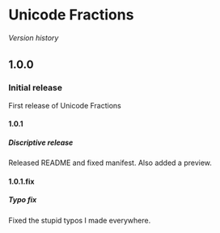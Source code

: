 # Unicode Fractions

###### Version history

## 1.0.0

### Initial release

First release of Unicode Fractions

#### 1.0.1

##### Discriptive release

Released README and fixed manifest. Also added a preview.

#### 1.0.1.fix

##### Typo fix

Fixed the stupid typos I made everywhere.
